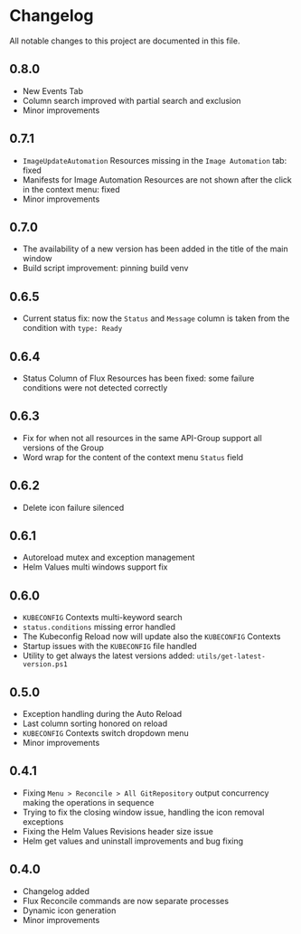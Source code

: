 # Changelog

All notable changes to this project are documented in this file.

## 0.8.0

- New Events Tab
- Column search improved with partial search and exclusion
- Minor improvements

## 0.7.1

- `ImageUpdateAutomation` Resources missing in the `Image Automation` tab: fixed
- Manifests for Image Automation Resources are not shown after the click in the context menu: fixed
- Minor improvements

## 0.7.0

- The availability of a new version has been added in the title of the main window
- Build script improvement: pinning build venv

## 0.6.5

- Current status fix: now the `Status` and `Message` column is taken from the condition with `type: Ready`

## 0.6.4

- Status Column of Flux Resources has been fixed: some failure conditions were not detected correctly

## 0.6.3

- Fix for when not all resources in the same API-Group support all versions of the Group
- Word wrap for the content of the context menu `Status` field

## 0.6.2

- Delete icon failure silenced

## 0.6.1

- Autoreload mutex and exception management
- Helm Values multi windows support fix

## 0.6.0

- `KUBECONFIG` Contexts multi-keyword search
- `status.conditions` missing error handled
- The Kubeconfig Reload now will update also the `KUBECONFIG` Contexts
- Startup issues with the `KUBECONFIG` file handled
- Utility to get always the latest versions added: `utils/get-latest-version.ps1`

## 0.5.0

- Exception handling during the Auto Reload
- Last column sorting honored on reload
- `KUBECONFIG` Contexts switch dropdown menu
- Minor improvements

## 0.4.1

- Fixing `Menu > Reconcile > All GitRepository` output concurrency making the operations in sequence
- Trying to fix the closing window issue, handling the icon removal exceptions
- Fixing the Helm Values Revisions header size issue
- Helm get values and uninstall improvements and bug fixing

## 0.4.0

- Changelog added
- Flux Reconcile commands are now separate processes
- Dynamic icon generation
- Minor improvements